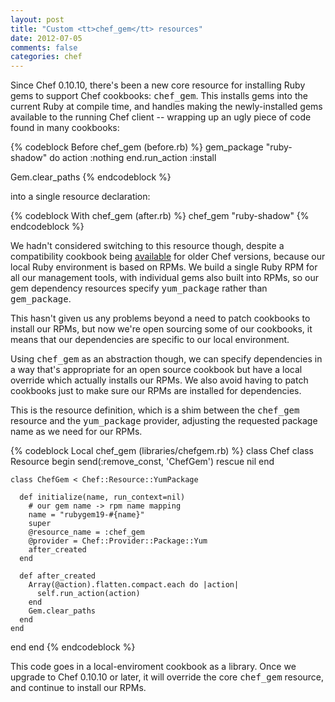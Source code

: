 ```yaml
---
layout: post
title: "Custom <tt>chef_gem</tt> resources"
date: 2012-07-05
comments: false
categories: chef
---
```


Since Chef 0.10.10, there's been a new core resource for installing
Ruby gems to support Chef cookbooks: <tt>chef_gem</tt>. This installs
gems into the current Ruby at compile time, and handles making the
newly-installed gems available to the running Chef client -- wrapping
up an ugly piece of code found in many cookbooks:

{% codeblock Before chef_gem (before.rb) %}
gem_package "ruby-shadow" do
  action :nothing
end.run_action :install

Gem.clear_paths
{% endcodeblock %}

into a single resource declaration:

{% codeblock With chef_gem (after.rb) %}
chef_gem "ruby-shadow"
{% endcodeblock %}

We hadn't considered switching to this resource though, despite a
compatibility cookbook being <a
href="http://community.opscode.com/cookbooks/chef_gem">available</a>
for older Chef versions, because our local Ruby environment is based
on RPMs. We build a single Ruby RPM for all our management tools, with
individual gems also built into RPMs, so our gem dependency resources
specify <tt>yum_package</tt> rather than <tt>gem_package</tt>.

This hasn't given us any problems beyond a need to patch cookbooks to
install our RPMs, but now we're open sourcing some of our cookbooks,
it means that our dependencies are specific to our local environment. 

Using <tt>chef_gem</tt> as an abstraction though, we can specify
dependencies in a way that's appropriate for an open source cookbook
but have a local override which actually installs our RPMs. We also
avoid having to patch cookbooks just to make sure our RPMs are
installed for dependencies.

This is the resource definition, which is a shim between the
<tt>chef_gem</tt> resource and the <tt>yum_package</tt> provider,
adjusting the requested package name as we need for our RPMs.

{% codeblock Local chef_gem (libraries/chefgem.rb) %}
class Chef
  class Resource
    begin
      send(:remove_const, 'ChefGem')
    rescue
      nil
    end

    class ChefGem < Chef::Resource::YumPackage

      def initialize(name, run_context=nil)
        # our gem name -> rpm name mapping
        name = "rubygem19-#{name}"
        super
        @resource_name = :chef_gem
        @provider = Chef::Provider::Package::Yum
        after_created
      end

      def after_created
        Array(@action).flatten.compact.each do |action|
          self.run_action(action)
        end
        Gem.clear_paths
      end
    end
  end
end
{% endcodeblock %}

This code goes in a local-enviroment cookbook as a library. Once we
upgrade to Chef 0.10.10 or later, it will override the core
<tt>chef_gem</tt> resource, and continue to install our RPMs.

